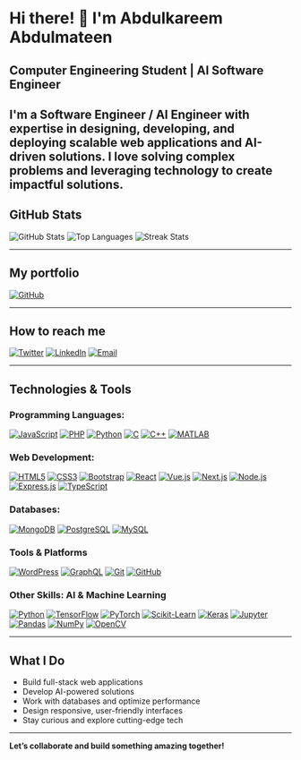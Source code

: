 # Hi there! 👋 I'm Abdulkareem Abdulmateen

## Computer Engineering Student | AI Software Engineer 

**I'm a Software Engineer / AI Engineer with expertise in designing, developing, and deploying scalable web applications and AI-driven solutions. I love solving complex problems and leveraging technology to create impactful solutions.**
---

## GitHub Stats

![GitHub Stats](https://github-readme-stats.vercel.app/api?username=karmat-1&show_icons=true&theme=radical&count_private=true) ![Top Languages](https://github-readme-stats.vercel.app/api/top-langs/?username=karmat-1&layout=compact&theme=radical) ![Streak Stats](https://github-readme-streak-stats.herokuapp.com?user=karmat-1&theme=radical&hide_border=false)

---

##  My portfolio

[![GitHub](https://img.shields.io/badge/GitHub-@karmat--1-181717?style=flat-square&logo=github&logoColor=white)](https://github.com/karmat-1?tab=repositories)

---

## How to reach me

[![Twitter](https://img.shields.io/badge/X-@engr_karmat-1DA1F2?style=flat-square&logo=twitter&logoColor=white)](https://x.com/engr_karmat?t=b4eW04hr4luM3u6H7BungQ&s=09) [![LinkedIn](https://img.shields.io/badge/LinkedIn-Abdulkareem%20Abdulmateen-0077B5?style=flat-square&logo=linkedin&logoColor=white)](https://www.linkedin.com/in/abdulkareem-abdulmateen-551534235) [![Email](https://img.shields.io/badge/Email-karmateen.2003@gmail.com-D14836?style=flat-square&logo=gmail&logoColor=white)](mailto:karmateen.2003@gmail.com)

---

##  Technologies & Tools

### Programming Languages:
[![JavaScript](https://img.shields.io/badge/JavaScript-F7DF1E?style=flat-square&logo=javascript&logoColor=black)]() [![PHP](https://img.shields.io/badge/PHP-777BB4?style=flat-square&logo=php&logoColor=white)]() [![Python](https://img.shields.io/badge/Python-3776AB?style=flat-square&logo=python&logoColor=white)]() [![C](https://img.shields.io/badge/C-00599C?style=flat-square&logo=c&logoColor=white)]()  [![C++](https://img.shields.io/badge/C++-00599C?style=flat-square&logo=c%2B%2B&logoColor=white)]()  [![MATLAB](https://img.shields.io/badge/MATLAB-0076A8?style=flat-square&logo=mathworks&logoColor=white)]()


### Web Development:
[![HTML5](https://img.shields.io/badge/HTML5-E34F26?style=flat-square&logo=html5&logoColor=white)]()  [![CSS3](https://img.shields.io/badge/CSS3-1572B6?style=flat-square&logo=css3&logoColor=white)]()  [![Bootstrap](https://img.shields.io/badge/Bootstrap-7952B3?style=flat-square&logo=bootstrap&logoColor=white)]()  [![React](https://img.shields.io/badge/React-20232A?style=flat-square&logo=react&logoColor=61DAFB)]()  [![Vue.js](https://img.shields.io/badge/Vue.js-35495E?style=flat-square&logo=vue.js&logoColor=4FC08D)]()  [![Next.js](https://img.shields.io/badge/Next.js-000000?style=flat-square&logo=next.js&logoColor=white)]() [![Node.js](https://img.shields.io/badge/Node.js-339933?style=flat-square&logo=nodedotjs&logoColor=white)]()  [![Express.js](https://img.shields.io/badge/Express.js-000000?style=flat-square&logo=express&logoColor=white)]()  [![TypeScript](https://img.shields.io/badge/TypeScript-3178C6?style=flat-square&logo=typescript&logoColor=white)]()


###  Databases:
[![MongoDB](https://img.shields.io/badge/MongoDB-47A248?style=flat-square&logo=mongodb&logoColor=white)]()  [![PostgreSQL](https://img.shields.io/badge/PostgreSQL-336791?style=flat-square&logo=postgresql&logoColor=white)]()  [![MySQL](https://img.shields.io/badge/MySQL-4479A1?style=flat-square&logo=mysql&logoColor=white)]()

### Tools & Platforms  
[![WordPress](https://img.shields.io/badge/WordPress-21759B?style=flat-square&logo=wordpress&logoColor=white)]()  [![GraphQL](https://img.shields.io/badge/GraphQL-E10098?style=flat-square&logo=graphql&logoColor=white)]()  [![Git](https://img.shields.io/badge/Git-F05032?style=flat-square&logo=git&logoColor=white)]()  [![GitHub](https://img.shields.io/badge/GitHub-181717?style=flat-square&logo=github&logoColor=white)]()


### Other Skills: AI & Machine Learning
[![Python](https://img.shields.io/badge/Python-3776AB?style=flat-square&logo=python&logoColor=white)]()  [![TensorFlow](https://img.shields.io/badge/TensorFlow-FF6F00?style=flat-square&logo=tensorflow&logoColor=white)]()  [![PyTorch](https://img.shields.io/badge/PyTorch-EE4C2C?style=flat-square&logo=pytorch&logoColor=white)]()  [![Scikit-Learn](https://img.shields.io/badge/Scikit--Learn-F7931E?style=flat-square&logo=scikitlearn&logoColor=white)]()  [![Keras](https://img.shields.io/badge/Keras-D00000?style=flat-square&logo=keras&logoColor=white)]()  [![Jupyter](https://img.shields.io/badge/Jupyter-F37626?style=flat-square&logo=jupyter&logoColor=white)]()  [![Pandas](https://img.shields.io/badge/Pandas-150458?style=flat-square&logo=pandas&logoColor=white)]()  [![NumPy](https://img.shields.io/badge/NumPy-013243?style=flat-square&logo=numpy&logoColor=white)]()  [![OpenCV](https://img.shields.io/badge/OpenCV-5C3EE8?style=flat-square&logo=opencv&logoColor=white)]()

---

##  What I Do

- Build full-stack web applications  
- Develop AI-powered solutions  
- Work with databases and optimize performance  
- Design responsive, user-friendly interfaces  
- Stay curious and explore cutting-edge tech

---

**Let’s collaborate and build something amazing together!**
